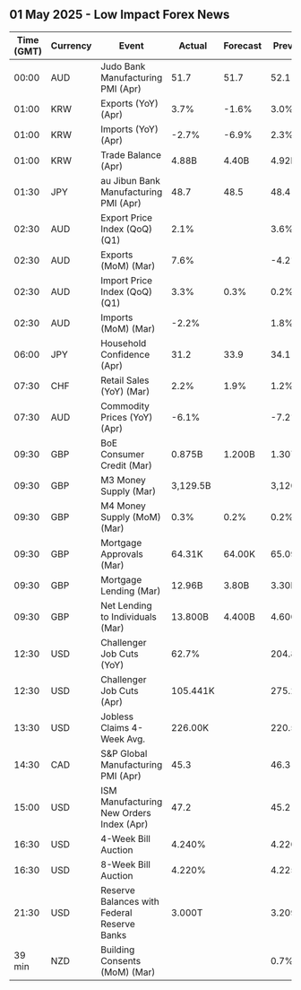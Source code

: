 ## 01 May 2025 - Low Impact Forex News

| Time (GMT) | Currency | Event | Actual | Forecast | Previous |
|------|----------|-------|--------|----------|----------|
| 00:00 | AUD | Judo Bank Manufacturing PMI (Apr) | 51.7 | 51.7 | 52.1 |
| 01:00 | KRW | Exports (YoY) (Apr) | 3.7% | -1.6% | 3.0% |
| 01:00 | KRW | Imports (YoY) (Apr) | -2.7% | -6.9% | 2.3% |
| 01:00 | KRW | Trade Balance (Apr) | 4.88B | 4.40B | 4.92B |
| 01:30 | JPY | au Jibun Bank Manufacturing PMI (Apr) | 48.7 | 48.5 | 48.4 |
| 02:30 | AUD | Export Price Index (QoQ) (Q1) | 2.1% |  | 3.6% |
| 02:30 | AUD | Exports (MoM) (Mar) | 7.6% |  | -4.2% |
| 02:30 | AUD | Import Price Index (QoQ) (Q1) | 3.3% | 0.3% | 0.2% |
| 02:30 | AUD | Imports (MoM) (Mar) | -2.2% |  | 1.8% |
| 06:00 | JPY | Household Confidence (Apr) | 31.2 | 33.9 | 34.1 |
| 07:30 | CHF | Retail Sales (YoY) (Mar) | 2.2% | 1.9% | 1.2% |
| 07:30 | AUD | Commodity Prices (YoY) (Apr) | -6.1% |  | -7.2% |
| 09:30 | GBP | BoE Consumer Credit (Mar) | 0.875B | 1.200B | 1.307B |
| 09:30 | GBP | M3 Money Supply (Mar) | 3,129.5B |  | 3,120.7B |
| 09:30 | GBP | M4 Money Supply (MoM) (Mar) | 0.3% | 0.2% | 0.2% |
| 09:30 | GBP | Mortgage Approvals (Mar) | 64.31K | 64.00K | 65.09K |
| 09:30 | GBP | Mortgage Lending (Mar) | 12.96B | 3.80B | 3.30B |
| 09:30 | GBP | Net Lending to Individuals (Mar) | 13.800B | 4.400B | 4.600B |
| 12:30 | USD | Challenger Job Cuts (YoY) | 62.7% |  | 204.8% |
| 12:30 | USD | Challenger Job Cuts (Apr) | 105.441K |  | 275.240K |
| 13:30 | USD | Jobless Claims 4-Week Avg. | 226.00K |  | 220.50K |
| 14:30 | CAD | S&P Global Manufacturing PMI (Apr) | 45.3 |  | 46.3 |
| 15:00 | USD | ISM Manufacturing New Orders Index (Apr) | 47.2 |  | 45.2 |
| 16:30 | USD | 4-Week Bill Auction | 4.240% |  | 4.220% |
| 16:30 | USD | 8-Week Bill Auction | 4.220% |  | 4.225% |
| 21:30 | USD | Reserve Balances with Federal Reserve Banks | 3.000T |  | 3.209T |
| 39 min | NZD | Building Consents (MoM) (Mar) |  |  | 0.7% |
